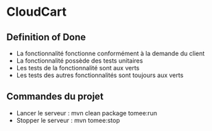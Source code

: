 # CloudCart

## Definition of Done
 - La fonctionnalité fonctionne conformément à la demande du client
 - La fonctionnalité possède des tests unitaires
 - Les tests de la fonctionnalité sont aux verts
 - Les tests des autres fonctionnalités sont toujours aux verts
 
## Commandes du projet
 - Lancer le serveur : mvn clean package tomee:run
 - Stopper le serveur : mvn tomee:stop